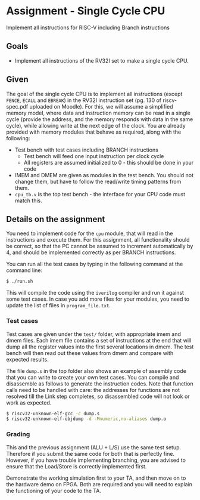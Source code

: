 # Assignment - Single Cycle CPU

Implement all instructions for RISC-V including Branch instructions

## Goals

- Implement all instructions of the RV32I set to make a single cycle CPU.

## Given

The goal of the single cycle CPU is to implement all instructions (except `FENCE`, `ECALL` and `EBREAK`) in the RV32I instruction set (pg. 130 of riscv-spec.pdf uploaded on Moodle).  For this, we will assume a simplified memory model, where data and instruction memory can be read in a single cycle (provide the address, and the memory responds with data in the same cycle), while allowing write at the next edge of the clock.  You are already provided with memory modules that behave as required, along with the following:

- Test bench with test cases including BRANCH instructions
    - Test bench will feed one input instruction per clock cycle
    - All registers are assumed initialized to 0 - this should be done in your code
- IMEM and DMEM are given as modules in the test bench.  You should not change them, but have to follow the read/write timing patterns from them.
- `cpu_tb.v` is the top test bench - the interface for your CPU code must match this.

## Details on the assignment

You need to implement code for the `cpu` module, that will read in the instructions and execute them. For this assignment, all functionality should be correct, so that the PC cannot be assumed to increment automatically by 4, and should be implemented correctly as per BRANCH instructions.

You can run all the test cases by typing in the following command at the command line:

```sh
$ ./run.sh
```

This will compile the code using the `iverilog` compiler and run it against some test cases.  In case you add more files for your modules, you need to update the list of files in `program_file.txt`.

### Test cases

Test cases are given under the `test/` folder, with appropriate imem and dmem files.  Each imem file contains a set of instructions at the end that will dump all the register values into the first several locations in dmem.  The test bench will then read out these values from dmem and compare with expected results.

The file `dump.s` in the top folder also shows an example of assembly code that you can write to create your own test cases.  You can compile and disassemble as follows to generate the instruction codes.  Note that function calls need to be handled with care: the addresses for functions are not resolved till the Link step completes, so disassembled code will not look or work as expected.

```bash
$ riscv32-unknown-elf-gcc -c dump.s
$ riscv32-unknown-elf-objdump -d -Mnumeric,no-aliases dump.o
```

### Grading

This and the previous assignment (ALU + L/S) use the same test setup.  Therefore if you submit the same code for both that is perfectly fine.  However, if you have trouble implementing branching, you are advised to ensure that the Load/Store is correctly implemented first.

Demonstrate the working simulation first to your TA, and then move on to the hardware demo on FPGA.  Both are required and you will need to explain the functioning of your code to the TA.